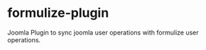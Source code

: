 formulize-plugin
================

Joomla Plugin to sync joomla user operations with formulize user operations. 
